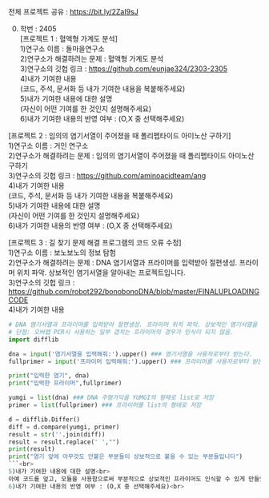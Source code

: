 전체 프로젝트 공유 : https://bit.ly/2ZaI9sJ<br>

0. 학번 : 2405<br>
[프로젝트 1 : 혈액형 가계도 분석]<br>
1)연구소 이름 : 돌마을연구소<br>
2)연구소가 해결하려는 문제 : 혈액형 가계도 분석<br>
3)연구소의 깃헙 링크 : https://github.com/eunjae324/2303-2305<br>
4)내가 기여한 내용<br>
(코드, 주석, 문서화 등 내가 기여한 내용을 복붙해주세요)<br>
5)내가 기여한 내용에 대한 설명<br>
(자신이 어떤 기여를 한 것인지 설명해주세요)<br>
6)내가 기여한 내용의 반영 여부 : (O,X 중 선택해주세요)<br>

[프로젝트 2 : 임의의 염기서열이 주어졌을 때 폴리펩타이드 아미노산 구하기]<br>
1)연구소 이름 : 거인 연구소<br>
2)연구소가 해결하려는 문제 : 임의의 염기서열이 주어졌을 때 폴리펩타이드 아미노산 구하기<br>
3)연구소의 깃헙 링크 : https://github.com/aminoacidteam/ang<br>
4)내가 기여한 내용<br>
(코드, 주석, 문서화 등 내가 기여한 내용을 복붙해주세요)<br>
5)내가 기여한 내용에 대한 설명<br>
(자신이 어떤 기여를 한 것인지 설명해주세요)<br>
6)내가 기여한 내용의 반영 여부 : (O,X 중 선택해주세요)<br>

[프로젝트 3 : 길 찾기 문제 해결 프로그램의 코드 오류 수정]<br>
1)연구소 이름 : 보노보노의 정보 탐험<br>
2)연구소가 해결하려는 문제 : DNA 염기서열과 프라이머를 입력받아 절편생성. 프라이머 위치 파악. 상보적인 염기서열을 알아내는 프로젝트입니다. <br>
3)연구소의 깃헙 링크 : https://github.com/robot292/bonobonoDNA/blob/master/FINALUPLOADINGCODE<br>
4)내가 기여한 내용<br>
```python
# DNA 염기서열과 프라이머를 입력받아 절편생성. 프라이머 위치 파악. 상보적인 염기서열을 알아내는 프로젝트입니다. 
# 단점: 오버랩 PCR시 사용하는 일부 겹치는 프라이머의 경우가 인식이 되지 않음.
import difflib

dna = input('염기서열을 입력해줘:').upper() ### 염기서열을 사용자로부터 받는다.
fullprimer = input('프라이머 입력해줘:').upper() ### 프라이머를 사용자로부터 받는다.

print("입력한 염기", dna)
print("입력한 프라이머",fullprimer)

yumgi = list(dna) ### DNA 주형가닥을 YUMGI의 형채로 list로 저장
primer = list(fullprimer) ### 프라이머를 list의 형태로 저장

d = difflib.Differ()
diff = d.compare(yumgi, primer)
result = str(''.join(diff))
result = result.replace(' ',"")
print(result)
print("염기 앞에 아무것도 안붙은 부분들이 상보적으로 붙을 수 있는 부분들입니다")
```<br>
5)내가 기여한 내용에 대한 설명<br>
아예 코드를 엎고, 모듈을 사용함으로써 부분적으로 상보적인 프라이머도 인식할 수 있게 만들었음<br>
6)내가 기여한 내용의 반영 여부 : (O,X 중 선택해주세요)<br>
